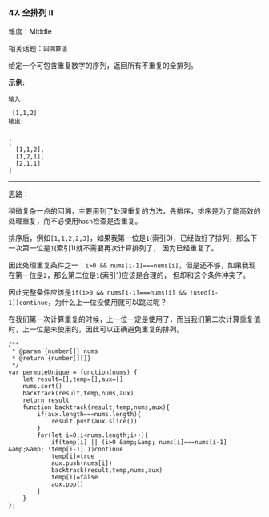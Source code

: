 ### 47. 全排列 II

难度：Middle

相关话题：`回溯算法`

给定一个可包含重复数字的序列，返回所有不重复的全排列。



**示例:** 





```
输入:

 [1,1,2]
输出:


[
  [1,1,2],
  [1,2,1],
  [2,1,1]
]
```



-----

思路：

稍微复杂一点的回溯，主要用到了处理重复的方法，先排序，排序是为了能高效的处理重复，而不必使用`hash`检查是否重复。

排序后，例如`[1,1,2,2,3]`，如果我第一位是`1`(索引0)，已经做好了排列，那么下一次第一位是`1`(索引1)就不需要再次计算排列了，
因为已经重复了。

因此处理重复条件之一：`i>0 && nums[i-1]===nums[i]`，但是还不够，如果我现在第一位是`2`，那么第二位是`1`(索引1)应该是合理的，
但却和这个条件冲突了。

因此完整条件应该是`if(i>0 && nums[i-1]===nums[i] && !used[i-1])continue`，为什么上一位没使用就可以跳过呢？

在我们第一次计算重复的时候，上一位一定是使用了，而当我们第二次计算重复值时，上一位是未使用的，因此可以正确避免重复的排列。



```
/**
 * @param {number[]} nums
 * @return {number[][]}
 */
var permuteUnique = function(nums) {
    let result=[],temp=[],aux=[]
    nums.sort()
    backtrack(result,temp,nums,aux)
    return result
    function backtrack(result,temp,nums,aux){
        if(aux.length===nums.length){
            result.push(aux.slice())
        }
        for(let i=0;i<nums.length;i++){
            if(temp[i] || (i>0 &amp;&amp; nums[i]===nums[i-1] &amp;&amp; !temp[i-1] ))continue
            temp[i]=true
            aux.push(nums[i])
            backtrack(result,temp,nums,aux)
            temp[i]=false
            aux.pop()
        }
    }
};



```

